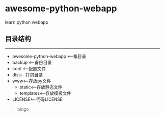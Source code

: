 # awesome-python-webapp

learn python webapp


## 目录结构
____
 * awesome-python-webapp <--根目录
  * backup <--备份目录
  * conf <--配置文件
  * dist<--打包目录
  * www<--存放py文件
    * static<--存放静态文件
    * templates<--存放模板文件
  *  LICENSE<--代码LICENSE

> bingo
